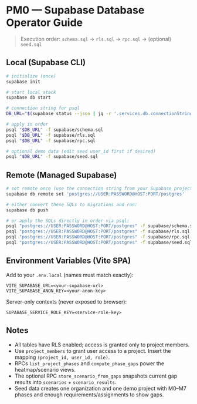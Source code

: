 # PM0 — Supabase Database Operator Guide

> Execution order: `schema.sql` → `rls.sql` → `rpc.sql` → (optional) `seed.sql`

## Local (Supabase CLI)
```bash
# initialize (once)
supabase init

# start local stack
supabase db start

# connection string for psql
DB_URL="$(supabase status --json | jq -r '.services.db.connectionString')"

# apply in order
psql "$DB_URL" -f supabase/schema.sql
psql "$DB_URL" -f supabase/rls.sql
psql "$DB_URL" -f supabase/rpc.sql

# optional demo data (edit seed user_id first if desired)
psql "$DB_URL" -f supabase/seed.sql
```

## Remote (Managed Supabase)
```bash
# set remote once (use the connection string from your Supabase project)
supabase db remote set 'postgres://USER:PASSWORD@HOST:PORT/postgres'

# either convert these SQLs to migrations and run:
supabase db push

# or apply the SQLs directly in order via psql:
psql "postgres://USER:PASSWORD@HOST:PORT/postgres" -f supabase/schema.sql
psql "postgres://USER:PASSWORD@HOST:PORT/postgres" -f supabase/rls.sql
psql "postgres://USER:PASSWORD@HOST:PORT/postgres" -f supabase/rpc.sql
psql "postgres://USER:PASSWORD@HOST:PORT/postgres" -f supabase/seed.sql  # optional
```

## Environment Variables (Vite SPA)

Add to your `.env.local` (names must match exactly):
```
VITE_SUPABASE_URL=<your-supabase-url>
VITE_SUPABASE_ANON_KEY=<your-anon-key>
```

Server-only contexts (never exposed to browser):
```
SUPABASE_SERVICE_ROLE_KEY=<service-role-key>
```

## Notes

- All tables have RLS enabled; access is granted only to project members.
- Use `project_members` to grant user access to a project. Insert the mapping `(project_id, user_id, role)`.
- RPCs `list_project_phases` and `compute_phase_gaps` power the heatmap/scenario views.
- The optional RPC `store_scenario_from_gaps` snapshots current gap results into `scenarios` + `scenario_results`.
- Seed data creates one organization and one demo project with M0–M7 phases and enough requirements/assignments to show gaps.
